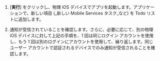 
1. [**実行**] をクリックし、物理 iOS デバイスでアプリを起動します。アプリケーションで、新しい項目 (_新しい Mobile Services タスク_など) を Todo リストに追加します。

2. 通知が受信されていることを確認します。さらに、必要に応じて、別の物理 iOS デバイスに対して上記の手順を、1 回は同じログイン アカウントを使用し、もう 1 回は別のログインにアカウントを使用して、繰り返します。同じユーザー アカウントで認証されるデバイスでのみ通知が受信されることを確認します。

<!---HONumber=August15_HO6-->